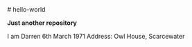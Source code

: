 <html>
# hello-world
  <p><b>Just another repository</b></p>
I am Darren
6th March 1971
Address: Owl House, Scarcewater
</html>  
